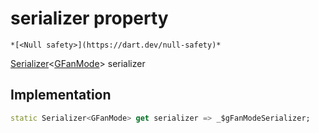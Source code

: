 


# serializer property




    *[<Null safety>](https://dart.dev/null-safety)*




[Serializer](https://pub.dev/documentation/built_value/8.1.2/serializer/Serializer-class.html)&lt;[GFanMode](../../third_party_yonomi_graphql_schema_schema.docs.schema.gql/GFanMode-class.md)> serializer
  







## Implementation

```dart
static Serializer<GFanMode> get serializer => _$gFanModeSerializer;
```








